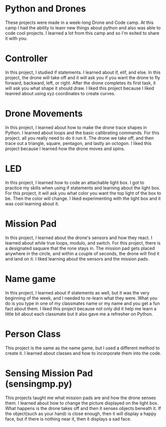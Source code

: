 # Python and Drones
These projects were made in a week-long Drone and Code camp. At this camp I had the ability to leanr new things about python and also was able to code cool projects. I learned a lot from this camp and so I'm exited to share it with you.

# Controller
In this project, I studied if statements. I learned about if, elif, and else. In this project, the drone will take off and it will ask you if you want the drone to fly forward, backward, left, or right. After the drone completes its first task, it will ask you what shape it should draw. I liked this project because I liked leanred about using xyz coordinates to create curves.

# Drone Movements
In this project, I learned about how to make the drone trace shapes in Python. I learned about loops and the basic callibrating commands. For this project. all you really need to do it run it. The drone we take off, and then trace out a triangle, square, pentagon, and lastly an octogon. I liked this project because I learned how the drone moves and spins.

# LED
In this project, I learned how to code an attachable light box. I got to practice my skills when using if statements and learning about the light box. For this project, it will ask you what color you want the top light of the box to be. Then the color will change. I liked experimenting with the light box and it was cool learning about it.

# Mission Pad
In this project, I learned about the drone's sensors and how they react. I learned about while true loops, modulo, and switch. For this project, there is a designated saquare that the rone stays in. The mission pad gets placed anywhere in the circle, and within a couple of seconds, the drone will find it and land on it. I liked learning about the sensors and the mission pads.

# Name game
In this project, I learned about if statements as well, but it was the very beginning of the week, and I needed to re-learn what they were. What you do is you type in one of my classmates name or my name and you get a fun fact about them. I liked this project because not only did it help me learn a little bit about each classmate but it also gave me a refresher on Python.

# Person Class
This project is the same as the name game, but I used a different method to create it. I learned about classes and how to incorporate them into the code.

# Sensing Mission Pad (sensingmp.py)
This projects taught me what mission pads are and how the drone senses them. I learned about how to change the picture displayed on the light box. What happens is the drone takes off and then it senses objects beneath it. If the object(such as your hand) is close enough, then it will display a happy face, but if there is nothing near it, then it displays a sad face.